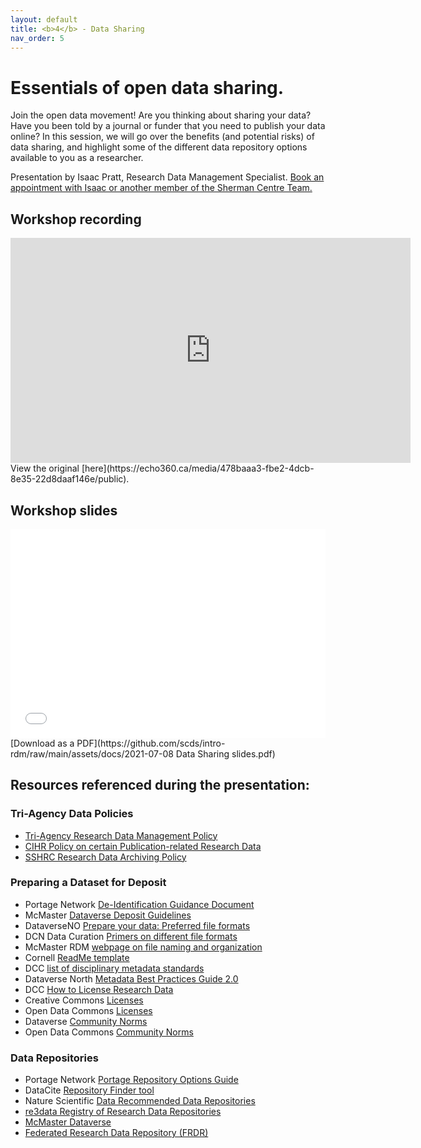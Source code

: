 ```yaml
---
layout: default
title: <b>4</b> - Data Sharing
nav_order: 5
---
```


# Essentials of open data sharing.

Join the open data movement! Are you thinking about sharing your data? Have you been told by a journal or funder that you need to publish your data online? In this session, we will go over the benefits (and potential risks) of data sharing, and highlight some of the different data repository options available to you as a researcher.

Presentation by Isaac Pratt, Research Data Management Specialist. 
[Book an appointment with Isaac or another member of the Sherman Centre Team.](https://libcal.mcmaster.ca/appointments/)

## Workshop recording
<iframe height="360" width="640" allowfullscreen frameborder=0 src="
https://echo360.ca/media/478baaa3-fbe2-4dcb-8e35-22d8daaf146e/public"></iframe>
View the original [here](https://echo360.ca/media/478baaa3-fbe2-4dcb-8e35-22d8daaf146e/public).

## Workshop slides
<div style="position:relative;padding-top:66.25%;">
<iframe src="//docs.google.com/viewer?url=https://github.com/scds/intro-rdm/raw/main/assets/docs/2021-07-08 Data Sharing slides.pdf?dl=0&hl=en_US&embedded=true" class="gde-frame" style="position:absolute;top:0;left:0;width:100%;height:100%;border:none;" scrolling="no"></iframe>
</div>
[Download as a PDF](https://github.com/scds/intro-rdm/raw/main/assets/docs/2021-07-08 Data Sharing slides.pdf)

## Resources referenced during the presentation:

### Tri-Agency Data Policies
* [Tri-Agency Research Data Management Policy](https://science.gc.ca/eic/site/063.nsf/eng/h_97610.html)
* [CIHR Policy on certain Publication-related Research Data](https://science.gc.ca/eic/site/063.nsf/eng/h_F6765465.html?OpenDocument)
* [SSHRC Research Data Archiving Policy](https://www.sshrc-crsh.gc.ca/about-au_sujet/policies-politiques/statements-enonces/edata-donnees_electroniques-eng.aspx)

### Preparing a Dataset for Deposit
* Portage Network [De-Identification Guidance Document](https://zenodo.org/record/4270551)
* McMaster [Dataverse Deposit Guidelines](https://library.mcmaster.ca/sites/default/files/2021_05_mcmaster_dataverse_data_deposit_guidelines.pdf)
* DataverseNO [Prepare your data: Preferred file formats](https://site.uit.no/dataverseno/deposit/prepare/#what-are-preferred-file-formats)
* DCN Data Curation [Primers on different file formats](https://datacurationnetwork.org/outputs/data-curation-primers/)
* McMaster RDM [webpage on file naming and organization](https://rdm.mcmaster.ca/organize#tab-file-folder-organization)
* Cornell [ReadMe template](https://cornell.app.box.com/v/ReadmeTemplate)
* DCC [list of disciplinary metadata standards](https://www.dcc.ac.uk/guidance/standards/metadata)
* Dataverse North [Metadata Best Practices Guide 2.0](http://hdl.handle.net/2429/73609)
* DCC [How to License Research Data](https://www.dcc.ac.uk/guidance/how-guides/license-research-data)
* Creative Commons [Licenses](creativecommons.org)
* Open Data Commons [Licenses](opendatacommons.org)
* Dataverse [Community Norms](https://dataverse.org/best-practices/dataverse-community-norms)
* Open Data Commons [Community Norms](https://opendatacommons.org/norms/)

### Data Repositories
* Portage Network [Portage Repository Options Guide](https://zenodo.org/record/3966349)
* DataCite [Repository Finder tool](https://repositoryfinder.datacite.org/)
* Nature Scientific [Data Recommended Data Repositories](https://www.nature.com/sdata/policies/repositories)
* [re3data Registry of Research Data Repositories](https://www.re3data.org/)
* [McMaster Dataverse](https://borealisdata.ca/dataverse/mcmaster)
* [Federated Research Data Repository (FRDR)](https://www.frdr-dfdr.ca/repo/)
